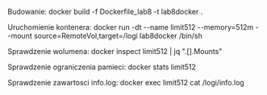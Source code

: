 Budowanie:
docker build -f Dockerfile_lab8 -t lab8docker .

Uruchomienie kontenera:
docker run -dt --name limit512 --memory=512m --mount source=RemoteVol,target=/logi lab8docker /bin/sh

Sprawdzenie wolumena:
docker inspect limit512 | jq ".[].Mounts"

Sprawdzenie ograniczenia pamieci:
docker stats limit512

Sprawdzenie zawartosci info.log:
docker exec limit512 cat /logi/info.log


